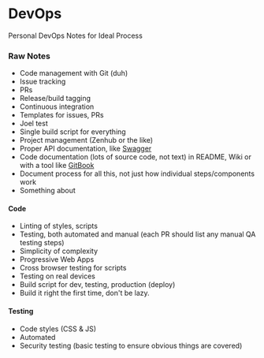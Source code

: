 # DevOps
Personal DevOps Notes for Ideal Process


### Raw Notes
- Code management with Git (duh)
- Issue tracking
- PRs
- Release/build tagging
- Continuous integration
- Templates for issues, PRs
- Joel test
- Single build script for everything
- Project management (Zenhub or the like)
- Proper API documentation, like [Swagger](http://swagger.io/)
- Code documentation (lots of source code, not text) in README, Wiki or with a tool like [GitBook](https://www.gitbook.com/)
- Document process for all this, not just how individual steps/components work
- Something about

#### Code
- Linting of styles, scripts
- Testing, both automated and manual (each PR should list any manual QA testing steps)
- Simplicity of complexity
- Progressive Web Apps
- Cross browser testing for scripts
- Testing on real devices
- Build script for dev, testing, production (deploy)
- Build it right the first time, don't be lazy.

#### Testing
- Code styles (CSS & JS)
- Automated
- Security testing (basic testing to ensure obvious things are covered)
